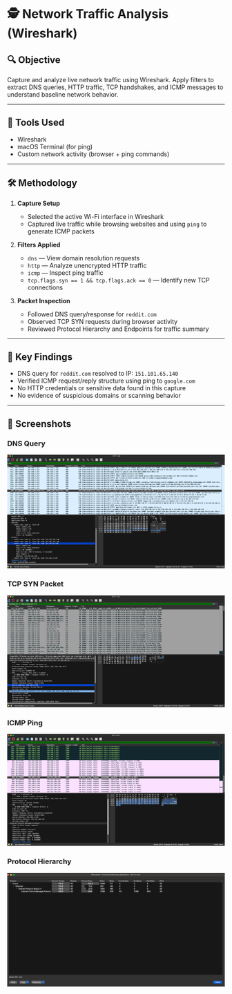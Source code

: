 # 🕵️ Network Traffic Analysis (Wireshark)

## 🔍 Objective
Capture and analyze live network traffic using Wireshark. Apply filters to extract DNS queries, HTTP traffic, TCP handshakes, and ICMP messages to understand baseline network behavior.

---

## 🧰 Tools Used
- Wireshark
- macOS Terminal (for ping)
- Custom network activity (browser + ping commands)

---

## 🛠️ Methodology

1. **Capture Setup**
   - Selected the active Wi-Fi interface in Wireshark
   - Captured live traffic while browsing websites and using `ping` to generate ICMP packets

2. **Filters Applied**
   - `dns` — View domain resolution requests
   - `http` — Analyze unencrypted HTTP traffic
   - `icmp` — Inspect ping traffic
   - `tcp.flags.syn == 1 && tcp.flags.ack == 0` — Identify new TCP connections

3. **Packet Inspection**
   - Followed DNS query/response for `reddit.com`
   - Observed TCP SYN requests during browser activity
   - Reviewed Protocol Hierarchy and Endpoints for traffic summary

---

## 🧠 Key Findings
- DNS query for `reddit.com` resolved to IP: `151.101.65.140`
- Verified ICMP request/reply structure using ping to `google.com`
- No HTTP credentials or sensitive data found in this capture
- No evidence of suspicious domains or scanning behavior

---

## 📸 Screenshots

### DNS Query
![DNS Query](./screenshots/dns-query.png)

### TCP SYN Packet
![TCP SYN](./screenshots/syn-packet.png)

### ICMP Ping
![ICMP Ping](./screenshots/icmp-ping.png)

### Protocol Hierarchy
![Protocol Breakdown](./screenshots/protocol-hierarchy.png)
